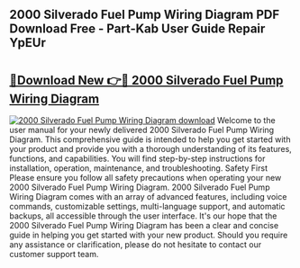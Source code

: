 ## 2000 Silverado Fuel Pump Wiring Diagram PDF Download Free - Part-Kab User Guide Repair YpEUr

# <h2><a href="http://dfmc1h7.blite.top/?on=2000+Silverado+Fuel+Pump+Wiring+Diagram">🔗Download New 👉🔴 2000 Silverado Fuel Pump Wiring Diagram</a></h2>

[![2000 Silverado Fuel Pump Wiring Diagram download](https://i.imgur.com/lujVjoI.png)](http://dfmc1h7.blite.top/?on=2000+Silverado+Fuel+Pump+Wiring+Diagram)
Welcome to the user manual for your newly delivered 2000 Silverado Fuel Pump Wiring Diagram. This comprehensive guide is intended to help you get started with your product and provide you with a thorough understanding of its features, functions, and capabilities. You will find step-by-step instructions for installation, operation, maintenance, and troubleshooting. Safety First Please ensure you follow all safety precautions when operating your new 2000 Silverado Fuel Pump Wiring Diagram. 2000 Silverado Fuel Pump Wiring Diagram comes with an array of advanced features, including voice commands, customizable settings, multi-language support, and automatic backups, all accessible through the user interface. It's our hope that the 2000 Silverado Fuel Pump Wiring Diagram has been a clear and concise guide in helping you get started with your new product. Should you require any assistance or clarification, please do not hesitate to contact our customer support team.
